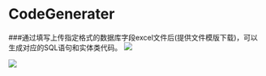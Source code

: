 # CodeGenerater
###通过填写上传指定格式的数据库字段excel文件后(提供文件模版下载)，可以生成对应的SQL语句和实体类代码。
![](http://i.imgur.com/xINGgTJ.png)

![](http://i.imgur.com/I6QXidD.png)